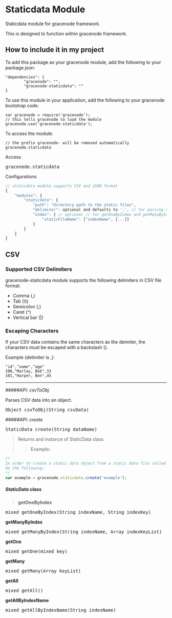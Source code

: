 # Staticdata Module

Staticdata module for gracenode framework.

This is designed to function within gracenode framework.

## How to include it in my project

To add this package as your gracenode module, add the following to your package.json:

```
"dependencies": {
        "gracenode": "",
        "gracenode-staticdata": ""
}
```

To use this module in your application, add the following to your gracenode bootstrap code:

```
var gracenode = require('gracenode');
// this tells gracenode to load the module
gracenode.use('gracenode-staticdata');
```

To access the module:

```
// the prefix gracenode- will be removed automatically
gracenode.staticdata
```


Access
<pre>
gracenode.staticdata
</pre>

Configurations
```javascript
// staticdata module supports CSV and JSON format
{
	"modules": {
		"staticdata": {
			"path": "directory path to the static files",
			"delimiter": optional and defaults to ',', // for parsing CSV files
			"index": { // optional // for getOneByIndex and getManyByIndex
				"staticFileName": ["indexName", [...]]
			}
		}
	}
}
```

## CSV

### Supported CSV Delimiters

gracenode-staticdata module supports the following delimiters in CSV file format:

- Comma (,)
- Tab (\t)
- Semicolon (;)
- Caret (^)
- Vertical bar (|)

### Escaping Characters

If your CSV data contains the same characters as the deimiter, the characters must be escaped with a backslash (\).

Example (delimiter is ,):

```
"id","name","age"
100,"Marley, Bob",33
101,"Harper, Ben",45
```

***

#####API: *csvToObj*

Parses CSV data into an object.

<pre>
Object csvToObj(String csvData)
</pre>

#####API: *create*
<pre>
StaticData create(String dataName)
</pre>
> Returns and instance of StaticData class
>> Example:
```javascript
/* 
In order to create a static data object from a static data file called "example.csv",
do the following:
*/
var example = gracenode.staticdata.create('example');
```

##### StaticData class

> **getOneByIndex**
<pre>
mixed getOneByIndex(String indexName, String indexKey)
</pre>
**getManyByIndex**
<pre>
mixed getManyByIndex(String indexName, Array indexKeyList)
</pre>
**getOne**
<pre>
mixed getOne(mixed key)
</pre>
**getMany**
<pre>
mixed getMany(Array keyList)
</pre>
**getAll**
<pre>
mixed getAll()
</pre>
**getAllByIndexName**
<pre>
mixed getAllByIndexName(String indexName)
</pre>
